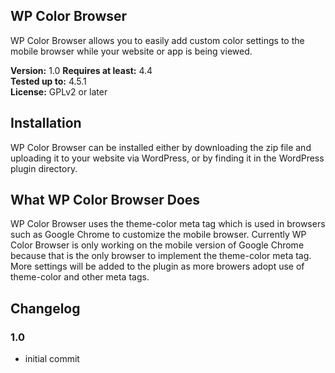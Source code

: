 ## WP Color Browser
WP Color Browser allows you to easily add custom color settings to the mobile browser while your website or app is being viewed.

**Version:**			1.0 
**Requires at least:**	4.4  
**Tested up to:**		4.5.1  
**License:**			GPLv2 or later  

## Installation
WP Color Browser can be installed either by downloading the zip file and uploading it to your website via WordPress, or by finding it in the WordPress plugin directory.

## What WP Color Browser Does
WP Color Browser uses the theme-color meta tag which is used in browsers such as Google Chrome to customize the mobile browser. Currently WP Color Browser is only working on the mobile version of Google Chrome because that is the only browser to implement the theme-color meta tag. More settings will be added to the plugin as more browers adopt use of theme-color and other meta tags.

## Changelog

### 1.0
 - initial commit